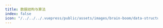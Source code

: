 ```yaml
---
title: 数据结构与算法
index: false
icon: "/../../../.vuepress/public/assets/images/brain-boom/data-structure/icon/data-structure.png"
---
```


<catalog />